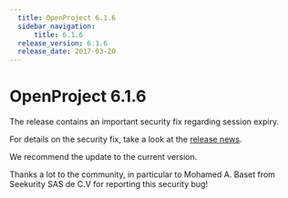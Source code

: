 ```yaml
---
  title: OpenProject 6.1.6
  sidebar_navigation:
      title: 6.1.6
  release_version: 6.1.6
  release_date: 2017-03-20
---
```



# OpenProject 6.1.6

The release contains an important security fix regarding session expiry.

For details on the security fix, take a look at the [release
news](https://www.openproject.org/blog/openproject-6-1-6-released-security-fix/).

We recommend the update to the current version.

Thanks a lot to the community, in particular to Mohamed A. Baset from
Seekurity SAS de C.V for reporting this security bug\!
